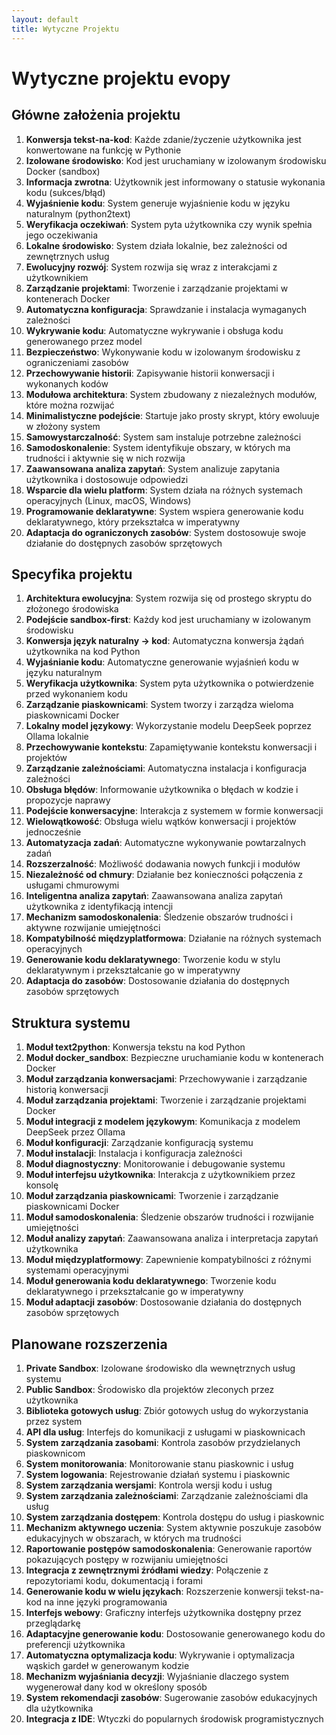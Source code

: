 ```yaml
---
layout: default
title: Wytyczne Projektu
---
```


# Wytyczne projektu evopy

## Główne założenia projektu

1. **Konwersja tekst-na-kod**: Każde zdanie/życzenie użytkownika jest konwertowane na funkcję w Pythonie
2. **Izolowane środowisko**: Kod jest uruchamiany w izolowanym środowisku Docker (sandbox)
3. **Informacja zwrotna**: Użytkownik jest informowany o statusie wykonania kodu (sukces/błąd)
4. **Wyjaśnienie kodu**: System generuje wyjaśnienie kodu w języku naturalnym (python2text)
5. **Weryfikacja oczekiwań**: System pyta użytkownika czy wynik spełnia jego oczekiwania
6. **Lokalne środowisko**: System działa lokalnie, bez zależności od zewnętrznych usług
7. **Ewolucyjny rozwój**: System rozwija się wraz z interakcjami z użytkownikiem
8. **Zarządzanie projektami**: Tworzenie i zarządzanie projektami w kontenerach Docker
9. **Automatyczna konfiguracja**: Sprawdzanie i instalacja wymaganych zależności
10. **Wykrywanie kodu**: Automatyczne wykrywanie i obsługa kodu generowanego przez model
11. **Bezpieczeństwo**: Wykonywanie kodu w izolowanym środowisku z ograniczeniami zasobów
12. **Przechowywanie historii**: Zapisywanie historii konwersacji i wykonanych kodów
13. **Modułowa architektura**: System zbudowany z niezależnych modułów, które można rozwijać
14. **Minimalistyczne podejście**: Startuje jako prosty skrypt, który ewoluuje w złożony system
15. **Samowystarczalność**: System sam instaluje potrzebne zależności
16. **Samodoskonalenie**: System identyfikuje obszary, w których ma trudności i aktywnie się w nich rozwija
17. **Zaawansowana analiza zapytań**: System analizuje zapytania użytkownika i dostosowuje odpowiedzi
18. **Wsparcie dla wielu platform**: System działa na różnych systemach operacyjnych (Linux, macOS, Windows)
19. **Programowanie deklaratywne**: System wspiera generowanie kodu deklaratywnego, który przekształca w imperatywny
20. **Adaptacja do ograniczonych zasobów**: System dostosowuje swoje działanie do dostępnych zasobów sprzętowych

## Specyfika projektu

1. **Architektura ewolucyjna**: System rozwija się od prostego skryptu do złożonego środowiska
2. **Podejście sandbox-first**: Każdy kod jest uruchamiany w izolowanym środowisku
3. **Konwersja język naturalny -> kod**: Automatyczna konwersja żądań użytkownika na kod Python
4. **Wyjaśnianie kodu**: Automatyczne generowanie wyjaśnień kodu w języku naturalnym
5. **Weryfikacja użytkownika**: System pyta użytkownika o potwierdzenie przed wykonaniem kodu
6. **Zarządzanie piaskownicami**: System tworzy i zarządza wieloma piaskownicami Docker
7. **Lokalny model językowy**: Wykorzystanie modelu DeepSeek poprzez Ollama lokalnie
8. **Przechowywanie kontekstu**: Zapamiętywanie kontekstu konwersacji i projektów
9. **Zarządzanie zależnościami**: Automatyczna instalacja i konfiguracja zależności
10. **Obsługa błędów**: Informowanie użytkownika o błędach w kodzie i propozycje naprawy
11. **Podejście konwersacyjne**: Interakcja z systemem w formie konwersacji
12. **Wielowątkowość**: Obsługa wielu wątków konwersacji i projektów jednocześnie
13. **Automatyzacja zadań**: Automatyczne wykonywanie powtarzalnych zadań
14. **Rozszerzalność**: Możliwość dodawania nowych funkcji i modułów
15. **Niezależność od chmury**: Działanie bez konieczności połączenia z usługami chmurowymi
16. **Inteligentna analiza zapytań**: Zaawansowana analiza zapytań użytkownika z identyfikacją intencji
17. **Mechanizm samodoskonalenia**: Śledzenie obszarów trudności i aktywne rozwijanie umiejętności
18. **Kompatybilność międzyplatformowa**: Działanie na różnych systemach operacyjnych
19. **Generowanie kodu deklaratywnego**: Tworzenie kodu w stylu deklaratywnym i przekształcanie go w imperatywny
20. **Adaptacja do zasobów**: Dostosowanie działania do dostępnych zasobów sprzętowych

## Struktura systemu

1. **Moduł text2python**: Konwersja tekstu na kod Python
2. **Moduł docker_sandbox**: Bezpieczne uruchamianie kodu w kontenerach Docker
3. **Moduł zarządzania konwersacjami**: Przechowywanie i zarządzanie historią konwersacji
4. **Moduł zarządzania projektami**: Tworzenie i zarządzanie projektami Docker
5. **Moduł integracji z modelem językowym**: Komunikacja z modelem DeepSeek przez Ollama
6. **Moduł konfiguracji**: Zarządzanie konfiguracją systemu
7. **Moduł instalacji**: Instalacja i konfiguracja zależności
8. **Moduł diagnostyczny**: Monitorowanie i debugowanie systemu
9. **Moduł interfejsu użytkownika**: Interakcja z użytkownikiem przez konsolę
10. **Moduł zarządzania piaskownicami**: Tworzenie i zarządzanie piaskownicami Docker
11. **Moduł samodoskonalenia**: Śledzenie obszarów trudności i rozwijanie umiejętności
12. **Moduł analizy zapytań**: Zaawansowana analiza i interpretacja zapytań użytkownika
13. **Moduł międzyplatformowy**: Zapewnienie kompatybilności z różnymi systemami operacyjnymi
14. **Moduł generowania kodu deklaratywnego**: Tworzenie kodu deklaratywnego i przekształcanie go w imperatywny
15. **Moduł adaptacji zasobów**: Dostosowanie działania do dostępnych zasobów sprzętowych

## Planowane rozszerzenia

1. **Private Sandbox**: Izolowane środowisko dla wewnętrznych usług systemu
2. **Public Sandbox**: Środowisko dla projektów zleconych przez użytkownika
3. **Biblioteka gotowych usług**: Zbiór gotowych usług do wykorzystania przez system
4. **API dla usług**: Interfejs do komunikacji z usługami w piaskownicach
5. **System zarządzania zasobami**: Kontrola zasobów przydzielanych piaskownicom
6. **System monitorowania**: Monitorowanie stanu piaskownic i usług
7. **System logowania**: Rejestrowanie działań systemu i piaskownic
8. **System zarządzania wersjami**: Kontrola wersji kodu i usług
9. **System zarządzania zależnościami**: Zarządzanie zależnościami dla usług
10. **System zarządzania dostępem**: Kontrola dostępu do usług i piaskownic
11. **Mechanizm aktywnego uczenia**: System aktywnie poszukuje zasobów edukacyjnych w obszarach, w których ma trudności
12. **Raportowanie postępów samodoskonalenia**: Generowanie raportów pokazujących postępy w rozwijaniu umiejętności
13. **Integracja z zewnętrznymi źródłami wiedzy**: Połączenie z repozytoriami kodu, dokumentacją i forami
14. **Generowanie kodu w wielu językach**: Rozszerzenie konwersji tekst-na-kod na inne języki programowania
15. **Interfejs webowy**: Graficzny interfejs użytkownika dostępny przez przeglądarkę
16. **Adaptacyjne generowanie kodu**: Dostosowanie generowanego kodu do preferencji użytkownika
17. **Automatyczna optymalizacja kodu**: Wykrywanie i optymalizacja wąskich gardeł w generowanym kodzie
18. **Mechanizm wyjaśniania decyzji**: Wyjaśnianie dlaczego system wygenerował dany kod w określony sposób
19. **System rekomendacji zasobów**: Sugerowanie zasobów edukacyjnych dla użytkownika
20. **Integracja z IDE**: Wtyczki do popularnych środowisk programistycznych
